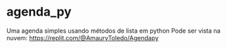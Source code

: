 # agenda_py
Uma agenda simples usando métodos de lista em python
Pode ser vista na nuvem: https://replit.com/@AmauryToledo/Agendapy 
